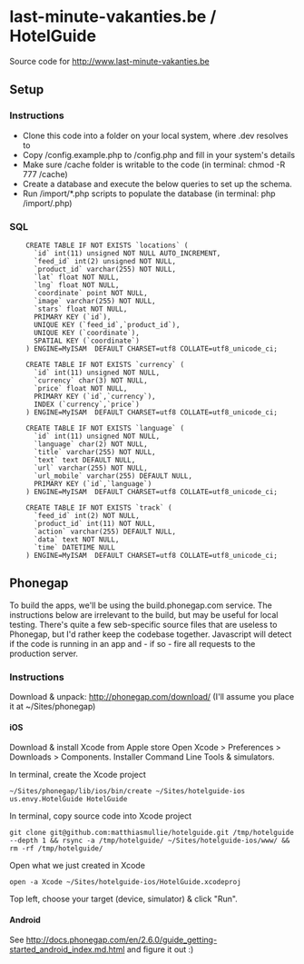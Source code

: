 # last-minute-vakanties.be / HotelGuide

Source code for http://www.last-minute-vakanties.be

## Setup

### Instructions

* Clone this code into a folder on your local system, where <something>.dev resolves to
* Copy /config.example.php to /config.php and fill in your system's details
* Make sure /cache folder is writable to the code (in terminal: chmod -R 777 <your-folder>/cache)
* Create a database and execute the below queries to set up the schema.
* Run /import/*.php scripts to populate the database (in terminal: php <your-folder>/import/<feed-name>.php)

### SQL

        CREATE TABLE IF NOT EXISTS `locations` (
          `id` int(11) unsigned NOT NULL AUTO_INCREMENT,
          `feed_id` int(2) unsigned NOT NULL,
          `product_id` varchar(255) NOT NULL,
          `lat` float NOT NULL,
          `lng` float NOT NULL,
          `coordinate` point NOT NULL,
          `image` varchar(255) NOT NULL,
          `stars` float NOT NULL,
          PRIMARY KEY (`id`),
          UNIQUE KEY (`feed_id`,`product_id`),
          UNIQUE KEY (`coordinate`),
          SPATIAL KEY (`coordinate`)
        ) ENGINE=MyISAM  DEFAULT CHARSET=utf8 COLLATE=utf8_unicode_ci;

        CREATE TABLE IF NOT EXISTS `currency` (
          `id` int(11) unsigned NOT NULL,
          `currency` char(3) NOT NULL,
          `price` float NOT NULL,
          PRIMARY KEY (`id`,`currency`),
          INDEX (`currency`,`price`)
        ) ENGINE=MyISAM  DEFAULT CHARSET=utf8 COLLATE=utf8_unicode_ci;

        CREATE TABLE IF NOT EXISTS `language` (
          `id` int(11) unsigned NOT NULL,
          `language` char(2) NOT NULL,
          `title` varchar(255) NOT NULL,
          `text` text DEFAULT NULL,
          `url` varchar(255) NOT NULL,
          `url_mobile` varchar(255) DEFAULT NULL,
          PRIMARY KEY (`id`,`language`)
        ) ENGINE=MyISAM  DEFAULT CHARSET=utf8 COLLATE=utf8_unicode_ci;

        CREATE TABLE IF NOT EXISTS `track` (
          `feed_id` int(2) NOT NULL,
          `product_id` int(11) NOT NULL,
          `action` varchar(255) DEFAULT NULL,
          `data` text NOT NULL,
          `time` DATETIME NULL
        ) ENGINE=MyISAM  DEFAULT CHARSET=utf8 COLLATE=utf8_unicode_ci;

## Phonegap

To build the apps, we'll be using the build.phonegap.com service.
The instructions below are irrelevant to the build, but may be useful for local testing.
There's quite a few seb-specific source files that are useless to Phonegap, but I'd rather keep the codebase together.
Javascript will detect if the code is running in an app and - if so - fire all requests to the production server.

### Instructions

Download & unpack: http://phonegap.com/download/ (I'll assume you place it at ~/Sites/phonegap)

#### iOS

Download & install Xcode from Apple store
Open Xcode > Preferences > Downloads > Components. Installer Command Line Tools & simulators.

In terminal, create the Xcode project

    ~/Sites/phonegap/lib/ios/bin/create ~/Sites/hotelguide-ios us.envy.HotelGuide HotelGuide

In terminal, copy source code into Xcode project

    git clone git@github.com:matthiasmullie/hotelguide.git /tmp/hotelguide --depth 1 && rsync -a /tmp/hotelguide/ ~/Sites/hotelguide-ios/www/ && rm -rf /tmp/hotelguide/

Open what we just created in Xcode

    open -a Xcode ~/Sites/hotelguide-ios/HotelGuide.xcodeproj

Top left, choose your target (device, simulator) & click "Run".

#### Android

See http://docs.phonegap.com/en/2.6.0/guide_getting-started_android_index.md.html and figure it out :)
